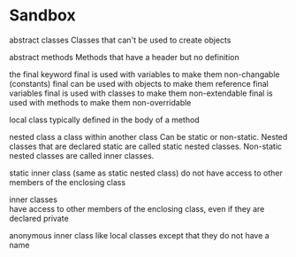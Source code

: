 # Sandbox
abstract classes 
Classes that can't be used to create objects

abstract methods
Methods that have a header but no definition

the final keyword
final is used with variables to make them non-changable (constants)
final can be used with objects to make them reference final variables
final is used with classes to make them non-extendable
final is used with methods to make them non-overridable

local class 
typically defined in the body of a method

nested class 
a class within another class
Can be static or non-static.
Nested classes that are declared static are called static nested classes. 
Non-static nested classes are called inner classes.

static inner class (same as static nested class)
do not have access to other members of the enclosing class 

inner classes  
have access to other members of the enclosing class, 
even if they are declared private

anonymous inner class
like local classes except that they do not have a name
